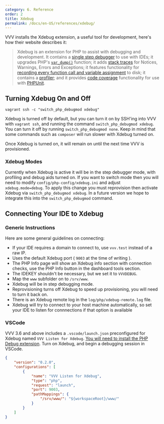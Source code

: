 ```yaml
---
category: 6. Reference
order: 2
title: Xdebug
permalink: /docs/en-US/references/xdebug/
---
```


VVV installs the Xdebug extension, a useful tool for development, here's how their website describes it:

> Xdebug is an extension for PHP to assist with debugging and development. It contains a [single step debugger](https://xdebug.org/docs/remote) to use with IDEs; it upgrades PHP's [`var_dump()`](https://xdebug.org/docs/display) function; it adds [stack traces](https://xdebug.org/docs/stack_trace) for Notices, Warnings, Errors and Exceptions; it features functionality for [recording every function call and variable assignment](https://xdebug.org/docs/execution_trace) to disk; it contains a [profiler](https://xdebug.org/docs/profiler); and it provides [code coverage](https://xdebug.org/docs/code_coverage) functionality for use with [PHPUnit](https://phpunit.de/).

## Turning Xdebug On and Off

```shell
vagrant ssh -c "switch_php_debugmod xdebug"
```

Xdebug is turned off by default, but you can turn it on by SSH'ing into VVV with `vagrant ssh`, and running the command `switch_php_debugmod xdebug`. You can turn it off by running `switch_php_debugmod none`. Keep in mind that some commands such as `composer` will run slower with Xdebug turned on.

Once Xdebug is turned on, it will remain on until the next time VVV is provisioned.

### Xdebug Modes

Currently when Xdebug is active it will be in the step debugger mode, with profiling and debug aids turned on. If you want to switch mode then you will need to modify `config/php-config/xdebug.ini` and adjust `xdebug.mode=debug`. To apply this change you must reprovision then activate Xdebug via `switch_php_debugmod xdebug`. In a future version we hope to integrate this into the `switch_php_debugmod` command.

## Connecting Your IDE to Xdebug

### Generic Instructions

Here are some general guidelines on connecting:

 - If your IDE requires a domain to connect to, use `vvv.test` instead of a raw IP.
 - Uses the default Xdebug port ( `9003` at the time of writing ).
 - The PHP Info page will show an Xdebug info section with connection checks, use the PHP Info button in the dashboard tools section.
 - The IDEKEY shouldn't be necessary, but we set it to `VVVDEBUG`.
 - Map the `www` subfolder on to `/srv/www`.
 - Xdebug will be in step debugging mode.
 - Reprovisioning turns off Xdebug to speed up provisioning, you will need to turn it back on.
 - There is an Xdebug remote log in the `log/php/xdebug-remote.log` file.
 - Xdebug will try to connect to your host machine automatically, so set your IDE to listen for connnections if that option is available

### VSCode

VVV 3.6 and above includes a `.vscode/launch.json` preconfigured for Xdebug named `VVV Listen for Xdebug`. [You will need to install the PHP Debug extension](https://marketplace.visualstudio.com/items?itemName=felixfbecker.php-debug). Turn on Xdebug, and begin a debugging session in VSCode.

```json
{
	"version": "0.2.0",
	"configurations": [
		{
			"name": "VVV Listen for Xdebug",
			"type": "php",
			"request": "launch",
			"port": 9003,
			"pathMappings": {
				"/srv/www/": "${workspaceRoot}/www/"
			}
		}
	]
}
```
